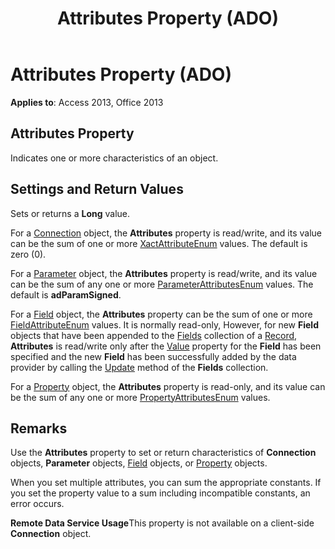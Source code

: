 ﻿---
title: Attributes Property (ADO)
TOCTitle: Attributes Property (ADO)
ms:assetid: 4cc1f036-606e-7d4b-d270-af374e9d99fa
ms:mtpsurl: https://msdn.microsoft.com/library/JJ249242(v=office.15)
ms:contentKeyID: 48544716
ms.date: 09/18/2015
mtps_version: v=office.15
f1_keywords:
- ado210.chm1231117
f1_categories:
- Office.Version=v15
---

# Attributes Property (ADO)


**Applies to**: Access 2013, Office 2013


## Attributes Property

Indicates one or more characteristics of an object.

## Settings and Return Values

Sets or returns a **Long** value.

For a [Connection](connection-object-ado.md) object, the **Attributes** property is read/write, and its value can be the sum of one or more [XactAttributeEnum](xactattributeenum.md) values. The default is zero (0).

For a [Parameter](parameter-object-ado.md) object, the **Attributes** property is read/write, and its value can be the sum of any one or more [ParameterAttributesEnum](parameterattributesenum.md) values. The default is **adParamSigned**.

For a [Field](field-object-ado.md) object, the **Attributes** property can be the sum of one or more [FieldAttributeEnum](fieldattributeenum.md) values. It is normally read-only, However, for new **Field** objects that have been appended to the [Fields](fields-collection-ado.md) collection of a [Record](record-object-ado.md), **Attributes** is read/write only after the [Value](value-property-ado.md) property for the **Field** has been specified and the new **Field** has been successfully added by the data provider by calling the [Update](update-method-ado.md) method of the **Fields** collection.

For a [Property](property-object-ado.md) object, the **Attributes** property is read-only, and its value can be the sum of any one or more [PropertyAttributesEnum](propertyattributesenum.md) values.

## Remarks

Use the **Attributes** property to set or return characteristics of **Connection** objects, **Parameter** objects, [Field](field-object-ado.md) objects, or [Property](property-object-ado.md) objects.

When you set multiple attributes, you can sum the appropriate constants. If you set the property value to a sum including incompatible constants, an error occurs.

**Remote Data Service Usage**This property is not available on a client-side **Connection** object.

